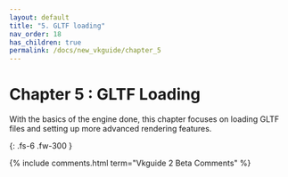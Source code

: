 ```yaml
---
layout: default
title: "5. GLTF loading"
nav_order: 18
has_children: true
permalink: /docs/new_vkguide/chapter_5
---
```

# Chapter 5 : GLTF Loading

With the basics of the engine done, this chapter focuses on loading GLTF files and setting up more advanced rendering features.

{: .fs-6 .fw-300 }


{% include comments.html term="Vkguide 2 Beta Comments" %}